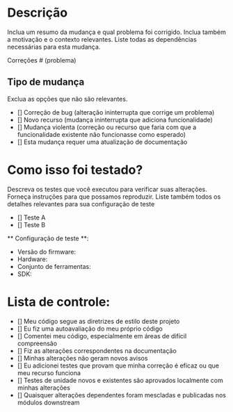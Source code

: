 # Descrição

Inclua um resumo da mudança e qual problema foi corrigido. Inclua também a motivação e o contexto relevantes. Liste todas as dependências necessárias para esta mudança.

Correções # (problema)

## Tipo de mudança

Exclua as opções que não são relevantes.

- [] Correção de bug (alteração ininterrupta que corrige um problema)
- [] Novo recurso (mudança ininterrupta que adiciona funcionalidade)
- [] Mudança violenta (correção ou recurso que faria com que a funcionalidade existente não funcionasse como esperado)
- [] Esta mudança requer uma atualização de documentação

# Como isso foi testado?

Descreva os testes que você executou para verificar suas alterações. Forneça instruções para que possamos reproduzir. Liste também todos os detalhes relevantes para sua configuração de teste

- [] Teste A
- [] Teste B

** Configuração de teste **:
* Versão do firmware:
* Hardware:
* Conjunto de ferramentas:
* SDK:

# Lista de controle:

- [] Meu código segue as diretrizes de estilo deste projeto
- [] Eu fiz uma autoavaliação do meu próprio código
- [] Comentei meu código, especialmente em áreas de difícil compreensão
- [] Fiz as alterações correspondentes na documentação
- [] Minhas alterações não geram novos avisos
- [] Eu adicionei testes que provam que minha correção é eficaz ou que meu recurso funciona
- [] Testes de unidade novos e existentes são aprovados localmente com minhas alterações
- [] Quaisquer alterações dependentes foram mescladas e publicadas nos módulos downstream 
